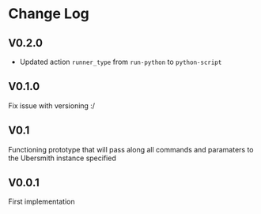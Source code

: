 # Change Log

## V0.2.0

- Updated action `runner_type` from `run-python` to `python-script`

## V0.1.0
Fix issue with versioning :/


## V0.1
Functioning prototype that will pass along all commands and paramaters to the Ubersmith instance specified

## V0.0.1

First implementation
